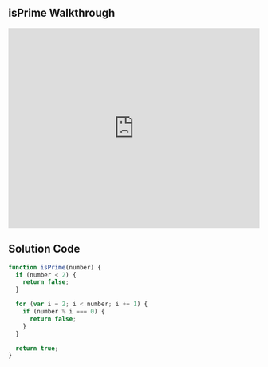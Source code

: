 ## isPrime Walkthrough

<iframe src="https://player.vimeo.com/video/206466987" width="100%" height="400" frameborder="0" webkitallowfullscreen mozallowfullscreen allowfullscreen></iframe>

## Solution Code

```js
function isPrime(number) {
  if (number < 2) {
    return false;
  }

  for (var i = 2; i < number; i += 1) {
    if (number % i === 0) {
      return false;
    }
  }

  return true;
}
```
